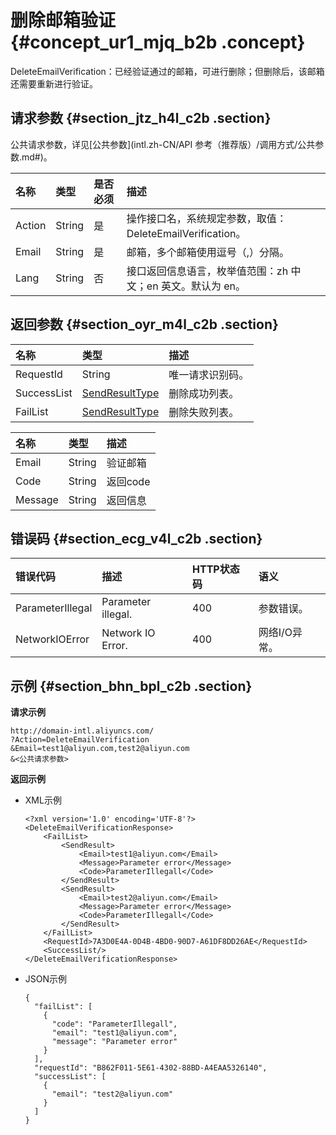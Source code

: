 # 删除邮箱验证 {#concept_ur1_mjq_b2b .concept}

DeleteEmailVerification：已经验证通过的邮箱，可进行删除；但删除后，该邮箱还需要重新进行验证。

## 请求参数 {#section_jtz_h4l_c2b .section}

公共请求参数，详见[公共参数](intl.zh-CN/API 参考（推荐版）/调用方式/公共参数.md#)。

|名称|类型|是否必须|描述|
|:-|:-|:---|:-|
|Action|String|是|操作接口名，系统规定参数，取值：DeleteEmailVerification。|
|Email|String|是|邮箱，多个邮箱使用逗号（,）分隔。|
|Lang|String|否|接口返回信息语言，枚举值范围：zh 中文；en 英文。默认为 en。|

## 返回参数 {#section_oyr_m4l_c2b .section}

|名称|类型|描述|
|:-|:-|:-|
|RequestId|String|唯一请求识别码。|
|SuccessList|[SendResultType](#table_l15_q4l_c2b)|删除成功列表。|
|FailList|[SendResultType](#table_l15_q4l_c2b)|删除失败列表。|

|名称|类型|描述|
|:-|:-|:-|
|Email|String|验证邮箱|
|Code|String|返回code|
|Message|String|返回信息|

## 错误码 {#section_ecg_v4l_c2b .section}

|错误代码|描述|HTTP状态码|语义|
|:---|:-|:------|:-|
|ParameterIllegal|Parameter illegal.|400|参数错误。|
|NetworkIOError|Network IO Error.|400|网络I/O异常。|

## 示例 {#section_bhn_bpl_c2b .section}

**请求示例**

```
http://domain-intl.aliyuncs.com/
?Action=DeleteEmailVerification
&Email=test1@aliyun.com,test2@aliyun.com
&<公共请求参数>
```

**返回示例**

-   XML示例

    ```
    <?xml version='1.0' encoding='UTF-8'?>
    <DeleteEmailVerificationResponse>
        <FailList>
            <SendResult>
                <Email>test1@aliyun.com</Email>
                <Message>Parameter error</Message>
                <Code>ParameterIllegall</Code>
            </SendResult>
            <SendResult>
                <Email>test2@aliyun.com</Email>
                <Message>Parameter error</Message>
                <Code>ParameterIllegall</Code>
            </SendResult>
        </FailList>
        <RequestId>7A3D0E4A-0D4B-4BD0-90D7-A61DF8DD26AE</RequestId>
        <SuccessList/>
    </DeleteEmailVerificationResponse>
    ```

-   JSON示例

    ```
    {
      "failList": [
        {
          "code": "ParameterIllegall",
          "email": "test1@aliyun.com",
          "message": "Parameter error"
        }
      ],
      "requestId": "B862F011-5E61-4302-88BD-A4EAA5326140",
      "successList": [
        {
          "email": "test2@aliyun.com"
        }
      ]
    }
    ```


